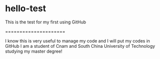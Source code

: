 # hello-test
This is the test for my first using GitHub

=====================

I know this is very useful to manage my code and I will put my codes in GitHub
I am a student of Cnam and South China University of Technology studying my master degree!
